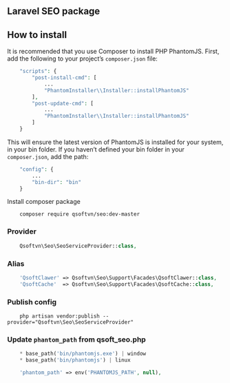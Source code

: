 ## Laravel SEO package

## How to install

It is recommended that you use Composer to install PHP PhantomJS. First, add the following to your project’s `composer.json` file:
```php
    "scripts": {
        "post-install-cmd": [
            ...
            "PhantomInstaller\\Installer::installPhantomJS"
        ],
        "post-update-cmd": [
            ...
            "PhantomInstaller\\Installer::installPhantomJS"
        ]
    }
```

This will ensure the latest version of PhantomJS is installed for your system, in your bin folder. If you haven’t defined your bin folder in your `composer.json`, add the path:

```php
    "config": {
        ...
        "bin-dir": "bin"
    }
```

Install composer package

```shell
	composer require qsoftvn/seo:dev-master
```

### Provider
```php
	Qsoftvn\Seo\SeoServiceProvider::class,
```

### Alias
```php
    'QsoftClawer' => Qsoftvn\Seo\Support\Facades\QsoftClawer::class,
    'QsoftCache'  => Qsoftvn\Seo\Support\Facades\QsoftCache::class,
```

### Publish config

```shell
	php artisan vendor:publish --provider="Qsoftvn\Seo\SeoServiceProvider"
```

### Update `phantom_path` from qsoft_seo.php

```php
    * base_path('bin/phantomjs.exe') | window
    * base_path('bin/phantomjs') | linux

    'phantom_path' => env('PHANTOMJS_PATH', null),
```